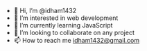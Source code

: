- 👋 Hi, I’m @idham1432
- 👀 I’m interested in web development
- 🌱 I’m currently learning JavaScript
- 💞️ I’m looking to collaborate on any project
- 📫 How to reach me idham1432@gmail.com

<!---
idham1432/idham1432 is a ✨ special ✨ repository because its `README.md` (this file) appears on your GitHub profile.
You can click the Preview link to take a look at your changes.
--->
